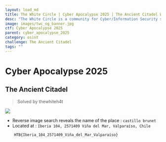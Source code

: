 ```yaml
---
layout: load_md
title: The White Circle | Cyber Apocalypse 2025 | The Ancient Citadel Writeup
desc: "The White Circle is a community for Cyber/Information Security students, enthusiasts and professionals. You can discuss anything related to Security, share your knowledge with others, get help when you need it and proceed further in your journey with amazing people from all over the world."
image: images/twc_og_banner.jpg
ctf: Cyber Apocalypse 2025
parent: cyber_apocalypse_2025
category: osint
challenge: The Ancient Citadel
tags: ""
---
```


<h1 class="heading card-title white-text">Cyber Apocalypse 2025</h1>


## The Ancient Citadel
> Solved by thewhiteh4t


![](https://i.imgur.com/6HD6pEc.jpeg)

- Reverse image search reveals the name of the place : `castillo brunet`
- Located at : `Iberia 104, 2571409 Viña del Mar, Valparaíso, Chile`

```
    HTB{Iberia_104_2571409_Viña_del_Mar_Valparaíso}
```


